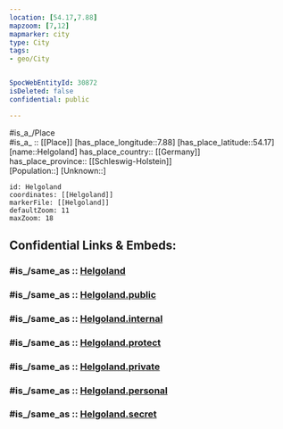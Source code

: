 ```yaml
---
location: [54.17,7.88] 
mapzoom: [7,12] 
mapmarker: city 
type: City
tags:
- geo/City


SpocWebEntityId: 30872
isDeleted: false
confidential: public

---
```

#is_a_/Place  
#is_a_ :: [[Place]] 
[has_place_longitude::7.88] 
[has_place_latitude::54.17] 
[name::Helgoland] 
has_place_country:: [[Germany]]  
has_place_province:: [[Schleswig-Holstein]]  
[Population::] 
[Unknown::] 


```leaflet
id: Helgoland
coordinates: [[Helgoland]] 
markerFile: [[Helgoland]] 
defaultZoom: 11 
maxZoom: 18
```


## Confidential Links & Embeds: 

### #is_/same_as :: [Helgoland](/_Standards/Earth/Continent/Europe/Europe~Central/Germany/Germany~West/Schleswig-Holstein/counties~SH/Pinneberg/cities~Pinneberg/Helgoland.md) 

### #is_/same_as :: [Helgoland.public](/_public/Earth/Continent/Europe/Europe~Central/Germany/Germany~West/Schleswig-Holstein/counties~SH/Pinneberg/cities~Pinneberg/Helgoland.public.md) 

### #is_/same_as :: [Helgoland.internal](/_internal/Earth/Continent/Europe/Europe~Central/Germany/Germany~West/Schleswig-Holstein/counties~SH/Pinneberg/cities~Pinneberg/Helgoland.internal.md) 

### #is_/same_as :: [Helgoland.protect](/_protect/Earth/Continent/Europe/Europe~Central/Germany/Germany~West/Schleswig-Holstein/counties~SH/Pinneberg/cities~Pinneberg/Helgoland.protect.md) 

### #is_/same_as :: [Helgoland.private](/_private/Earth/Continent/Europe/Europe~Central/Germany/Germany~West/Schleswig-Holstein/counties~SH/Pinneberg/cities~Pinneberg/Helgoland.private.md) 

### #is_/same_as :: [Helgoland.personal](/_personal/Earth/Continent/Europe/Europe~Central/Germany/Germany~West/Schleswig-Holstein/counties~SH/Pinneberg/cities~Pinneberg/Helgoland.personal.md) 

### #is_/same_as :: [Helgoland.secret](/_secret/Earth/Continent/Europe/Europe~Central/Germany/Germany~West/Schleswig-Holstein/counties~SH/Pinneberg/cities~Pinneberg/Helgoland.secret.md)

